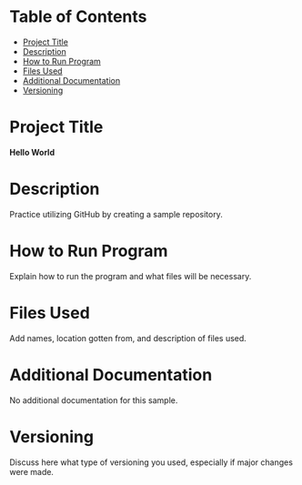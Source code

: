 # Table of Contents
- [Project Title](link-to-project-title)
- [Description](link-to-description)
- [How to Run Program](link-to-how-to-run-program)
- [Files Used](link-to-files-used)
- [Additional Documentation](link-to-additional-documentation)
- [Versioning](link-to-versioning)

# Project Title
**Hello World**

# Description
Practice utilizing GitHub by creating a sample repository.

# How to Run Program
Explain how to run the program and what files will be necessary.

# Files Used
Add names, location gotten from, and description of files used. 

# Additional Documentation
No additional documentation for this sample. 

# Versioning
Discuss here what type of versioning you used, especially if major changes were made. 
